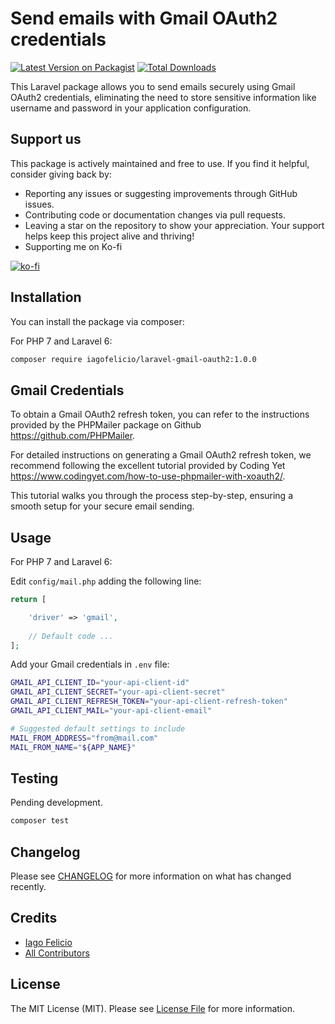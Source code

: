 # Send emails with Gmail OAuth2 credentials 

[![Latest Version on Packagist](https://img.shields.io/packagist/v/iagofelicio/laravel-gmail-oauth2.svg?style=flat-square)](https://packagist.org/packages/iagofelicio/laravel-gmail-oauth2)
[![Total Downloads](https://img.shields.io/packagist/dt/iagofelicio/laravel-gmail-oauth2.svg?style=flat-square)](https://packagist.org/packages/iagofelicio/laravel-gmail-oauth2)

This Laravel package allows you to send emails securely using Gmail OAuth2 credentials, eliminating the need to store sensitive information like username and password in your application configuration.

## Support us

This package is actively maintained and free to use. If you find it helpful, consider giving back by:

* Reporting any issues or suggesting improvements through GitHub issues.
* Contributing code or documentation changes via pull requests.
* Leaving a star on the repository to show your appreciation.
Your support helps keep this project alive and thriving!
* Supporting me on Ko-fi

[![ko-fi](https://ko-fi.com/img/githubbutton_sm.svg)](https://ko-fi.com/E1E3C4XVI)

## Installation

You can install the package via composer:

For PHP 7 and Laravel 6:

```bash
composer require iagofelicio/laravel-gmail-oauth2:1.0.0
```

## Gmail Credentials

To obtain a Gmail OAuth2 refresh token, you can refer to the instructions provided by the PHPMailer package on Github https://github.com/PHPMailer.

For detailed instructions on generating a Gmail OAuth2 refresh token, we recommend following the excellent tutorial provided by Coding Yet https://www.codingyet.com/how-to-use-phpmailer-with-xoauth2/. 

This tutorial walks you through the process step-by-step, ensuring a smooth setup for your secure email sending.


## Usage

For PHP 7 and Laravel 6:

Edit `config/mail.php` adding the following line:

```php
return [

    'driver' => 'gmail',
    
    // Default code ...
];
```

Add your Gmail credentials in `.env` file:

```bash
GMAIL_API_CLIENT_ID="your-api-client-id"
GMAIL_API_CLIENT_SECRET="your-api-client-secret"
GMAIL_API_CLIENT_REFRESH_TOKEN="your-api-client-refresh-token"
GMAIL_API_CLIENT_MAIL="your-api-client-email"

# Suggested default settings to include
MAIL_FROM_ADDRESS="from@mail.com"
MAIL_FROM_NAME="${APP_NAME}"
```

## Testing

Pending development.

```bash
composer test
```

## Changelog

Please see [CHANGELOG](CHANGELOG.md) for more information on what has changed recently.

## Credits

- [Iago Felicio](https://github.com/iagofelicio)
- [All Contributors](../../contributors)

## License

The MIT License (MIT). Please see [License File](LICENSE) for more information.